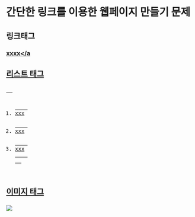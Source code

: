 # 간단한 링크를 이용한 웹페이지 만들기 문제

## 링크태그
### <a href="xxx" >xxxx</a
## 리스트 태그
###
<pre>
  <ol>
    <li>xxx</li>
    <li>xxx</li>
    <li>xxx</li>    
  </ol>
</pre>
## 이미지 태그
### <img src="xxxx.xxx" />
